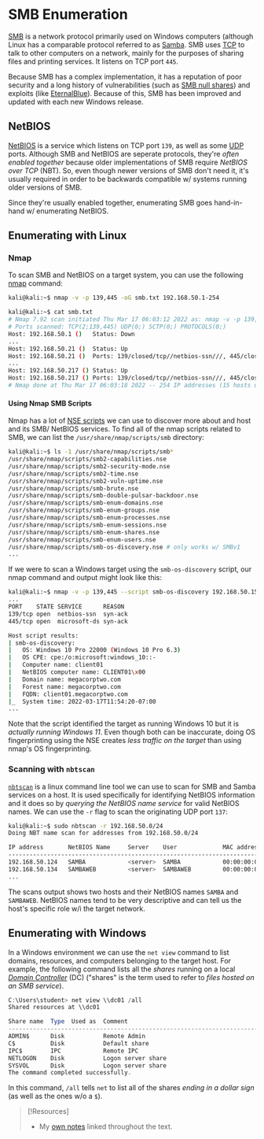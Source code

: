 
# SMB Enumeration
[SMB](../../../networking/protocols/SMB.md) is a network protocol primarily used on Windows computers (although Linux has a comparable protocol referred to as [Samba](../../../networking/protocols/SMB.md#Samba). SMB uses [TCP](../../../networking/protocols/TCP.md) to talk to other computers on a network, mainly for the purposes of sharing files and printing services. It listens on TCP port `445`.

Because SMB has a complex implementation, it has a reputation of poor security and a long history of vulnerabilities (such as [SMB null shares](../../../cybersecurity/vulnerabilities/SMB-null-share.md)) and exploits (like [EternalBlue](../../../cybersecurity/vulnerabilities/EternalBlue.md)). Because of this, SMB has been improved and updated with each new Windows release.
## NetBIOS
[NetBIOS](../../../networking/protocols/NetBIOS.md) is a service which listens on TCP port `139`, as well as some [UDP](../../../networking/protocols/UDP.md) ports. Although SMB and NetBIOS are seperate protocols, they're *often enabled together* because older implementations of SMB require *NetBIOS over TCP* (NBT). So, even though newer versions of SMB don't need it, it's usually required in order to be backwards compatible w/ systems running older versions of SMB.

Since they're usually enabled together, enumerating SMB goes hand-in-hand w/ enumerating NetBIOS.
## Enumerating with Linux
### Nmap
To scan SMB and NetBIOS on a target system, you can use the following [nmap](../../../CLI-tools/linux/remote/nmap.md) command:
```bash
kali@kali:~$ nmap -v -p 139,445 -oG smb.txt 192.168.50.1-254

kali@kali:~$ cat smb.txt
# Nmap 7.92 scan initiated Thu Mar 17 06:03:12 2022 as: nmap -v -p 139,445 -oG smb.txt 192.168.50.1-254
# Ports scanned: TCP(2;139,445) UDP(0;) SCTP(0;) PROTOCOLS(0;)
Host: 192.168.50.1 ()	Status: Down
...
Host: 192.168.50.21 ()	Status: Up
Host: 192.168.50.21 ()	Ports: 139/closed/tcp//netbios-ssn///, 445/closed/tcp//microsoft-ds///
...
Host: 192.168.50.217 ()	Status: Up
Host: 192.168.50.217 ()	Ports: 139/closed/tcp//netbios-ssn///, 445/closed/tcp//microsoft-ds///
# Nmap done at Thu Mar 17 06:03:18 2022 -- 254 IP addresses (15 hosts up) scanned in 6.17 seconds
```
#### Using Nmap SMB Scripts
Nmap has a lot of [NSE scripts](../../../CLI-tools/linux/remote/nmap.md#Nmap%20Scripting%20Engine) we can use to discover more about and host and its SMB/ NetBIOS services. To find all of the nmap scripts related to SMB, we can list the `/usr/share/nmap/scripts/smb` directory:
```bash
kali@kali:~$ ls -1 /usr/share/nmap/scripts/smb*
/usr/share/nmap/scripts/smb2-capabilities.nse
/usr/share/nmap/scripts/smb2-security-mode.nse
/usr/share/nmap/scripts/smb2-time.nse
/usr/share/nmap/scripts/smb2-vuln-uptime.nse
/usr/share/nmap/scripts/smb-brute.nse
/usr/share/nmap/scripts/smb-double-pulsar-backdoor.nse
/usr/share/nmap/scripts/smb-enum-domains.nse
/usr/share/nmap/scripts/smb-enum-groups.nse
/usr/share/nmap/scripts/smb-enum-processes.nse
/usr/share/nmap/scripts/smb-enum-sessions.nse
/usr/share/nmap/scripts/smb-enum-shares.nse
/usr/share/nmap/scripts/smb-enum-users.nse
/usr/share/nmap/scripts/smb-os-discovery.nse # only works w/ SMBv1
...
```
If we were to scan a Windows target using the `smb-os-discovery` script, our nmap command and output might look like this:
```bash
kali@kali:~$ nmap -v -p 139,445 --script smb-os-discovery 192.168.50.152
...
PORT    STATE SERVICE      REASON
139/tcp open  netbios-ssn  syn-ack
445/tcp open  microsoft-ds syn-ack

Host script results:
| smb-os-discovery:
|   OS: Windows 10 Pro 22000 (Windows 10 Pro 6.3)
|   OS CPE: cpe:/o:microsoft:windows_10::-
|   Computer name: client01
|   NetBIOS computer name: CLIENT01\x00
|   Domain name: megacorptwo.com
|   Forest name: megacorptwo.com
|   FQDN: client01.megacorptwo.com
|_  System time: 2022-03-17T11:54:20-07:00
...
```
Note that the script identified the target as running Windows 10 but it is *actually running Windows 11*. Even though both can be inaccurate, doing OS fingerprinting using the NSE creates *less traffic on the target* than using nmap's OS fingerprinting.
### Scanning with `nbtscan`
[`nbtscan`](../../../CLI-tools/linux/nbtscan.md) is a linux command line tool we can use to scan for SMB and Samba services on a host. It is used specifically for identifying NetBIOS information and it does so by *querying the NetBIOS name service* for valid NetBIOS names. We can use the `-r` flag to scan the originating UDP port `137`:
```bash
kali@kali:~$ sudo nbtscan -r 192.168.50.0/24
Doing NBT name scan for addresses from 192.168.50.0/24

IP address       NetBIOS Name     Server    User             MAC address
------------------------------------------------------------------------------
192.168.50.124   SAMBA            <server>  SAMBA            00:00:00:00:00:00
192.168.50.134   SAMBAWEB         <server>  SAMBAWEB         00:00:00:00:00:00
...
```
The scans output shows two hosts and their NetBIOS names `SAMBA` and `SAMBAWEB`. NetBIOS names tend to be very descriptive and can tell us the host's specific role w/i the target network.
## Enumerating with Windows
In a Windows environment we can use the `net view` command to  list domains, resources, and computers belonging to the target host. For example, the following command lists all the *shares* running on a local *[Domain Controller](../../../computers/windows/active-directory/domain-controller.md)* (DC) ("shares" is the term used to refer to *files hosted on an SMB service*).
```powershell
C:\Users\student> net view \\dc01 /all
Shared resources at \\dc01

Share name  Type  Used as  Comment
-------------------------------------------------------------------------------
ADMIN$      Disk           Remote Admin
C$          Disk           Default share
IPC$        IPC            Remote IPC
NETLOGON    Disk           Logon server share
SYSVOL      Disk           Logon server share
The command completed successfully.
```
In this command, `/all` tells `net` to list all of the shares *ending in a dollar sign* (as well as the ones w/o a `$`).

> [!Resources]
> - My [own notes](https://github.com/trshpuppy/obsidian-notes) linked throughout the text.



